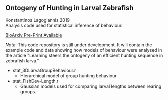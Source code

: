 ## Ontogeny of Hunting in Larval Zebrafish  
Konstantinos Lagogiannis 2019  
Analysis code used for statistical inference of behaviour.  

[BioArxiv Pre-Print Available](https://www.biorxiv.org/content/10.1101/2019.12.19.883157v1.article-metrics "BioArxiv Pre-Print available")

*Note*: This code repository is still under  development.
It will contain the example code and data showing how models of behaviour were analysed in the article "Learning steers the ontogeny of an efficient hunting sequence in zebrafish larva."

- stat_3DLarvaGroupBehaviour.r
  * Hierarchical model of group hunting behaviour 
- stat_FishDev-Length.r
  * Gaussian models used for comparing larval lengths between rearing groups.
  
  
